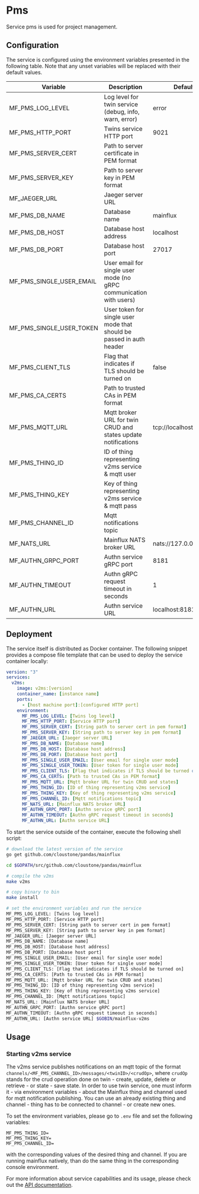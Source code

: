 #  Pms 

Service pms is used for project management. 

## Configuration

The service is configured using the environment variables presented in the
following table. Note that any unset variables will be replaced with their
default values.

| Variable                   | Description                                                          | Default               |
|----------------------------|----------------------------------------------------------------------|-----------------------|
| MF_PMS_LOG_LEVEL         | Log level for twin service (debug, info, warn, error)                | error                 |
| MF_PMS_HTTP_PORT         | Twins service HTTP port                                              | 9021                  |
| MF_PMS_SERVER_CERT       | Path to server certificate in PEM format                             |                       |
| MF_PMS_SERVER_KEY        | Path to server key in PEM format                                     |                       |
| MF_JAEGER_URL              | Jaeger server URL                                                    |                       |
| MF_PMS_DB_NAME           | Database name                                                        | mainflux              |
| MF_PMS_DB_HOST           | Database host address                                                | localhost             |
| MF_PMS_DB_PORT           | Database host port                                                   | 27017                 |
| MF_PMS_SINGLE_USER_EMAIL | User email for single user mode (no gRPC communication with users)   |                       |
| MF_PMS_SINGLE_USER_TOKEN | User token for single user mode that should be passed in auth header |                       |
| MF_PMS_CLIENT_TLS        | Flag that indicates if TLS should be turned on                       | false                 |
| MF_PMS_CA_CERTS          | Path to trusted CAs in PEM format                                    |                       |
| MF_PMS_MQTT_URL          | Mqtt broker URL for twin CRUD and states update notifications        | tcp://localhost:1883  |
| MF_PMS_THING_ID          | ID of thing representing v2ms service & mqtt user                   |                       |
| MF_PMS_THING_KEY         | Key of thing representing v2ms service & mqtt pass                  |                       |
| MF_PMS_CHANNEL_ID        | Mqtt notifications topic                                             |                       |
| MF_NATS_URL                | Mainflux NATS broker URL                                             | nats://127.0.0.1:4222 |
| MF_AUTHN_GRPC_PORT         | Authn service gRPC port                                              | 8181                  |
| MF_AUTHN_TIMEOUT           | Authn gRPC request timeout in seconds                                | 1                     |
| MF_AUTHN_URL               | Authn service URL                                                    | localhost:8181        |

## Deployment

The service itself is distributed as Docker container. The following snippet
provides a compose file template that can be used to deploy the service container
locally:

```yaml
version: "3"
services:
  v2ms:
    image: v2ms:[version]
    container_name: [instance name]
    ports:
      - [host machine port]:[configured HTTP port]
    environment:
      MF_PMS_LOG_LEVEL: [Twins log level]
      MF_PMS_HTTP_PORT: [Service HTTP port]
      MF_PMS_SERVER_CERT: [String path to server cert in pem format]
      MF_PMS_SERVER_KEY: [String path to server key in pem format]
      MF_JAEGER_URL: [Jaeger server URL]
      MF_PMS_DB_NAME: [Database name]
      MF_PMS_DB_HOST: [Database host address]
      MF_PMS_DB_PORT: [Database host port]
      MF_PMS_SINGLE_USER_EMAIL: [User email for single user mode]
      MF_PMS_SINGLE_USER_TOKEN: [User token for single user mode]
      MF_PMS_CLIENT_TLS: [Flag that indicates if TLS should be turned on]
      MF_PMS_CA_CERTS: [Path to trusted CAs in PEM format]
      MF_PMS_MQTT_URL: [Mqtt broker URL for twin CRUD and states]
      MF_PMS_THING_ID: [ID of thing representing v2ms service]
      MF_PMS_THING_KEY: [Key of thing representing v2ms service]
      MF_PMS_CHANNEL_ID: [Mqtt notifications topic]
      MF_NATS_URL: [Mainflux NATS broker URL]
      MF_AUTHN_GRPC_PORT: [Authn service gRPC port]
      MF_AUTHN_TIMEOUT: [Authn gRPC request timeout in seconds]
      MF_AUTHN_URL: [Authn service URL]
```

To start the service outside of the container, execute the following shell script:

```bash
# download the latest version of the service
go get github.com/cloustone/pandas/mainflux

cd $GOPATH/src/github.com/cloustone/pandas/mainflux

# compile the v2ms
make v2ms

# copy binary to bin
make install

# set the environment variables and run the service
MF_PMS_LOG_LEVEL: [Twins log level]
MF_PMS_HTTP_PORT: [Service HTTP port] 
MF_PMS_SERVER_CERT: [String path to server cert in pem format] 
MF_PMS_SERVER_KEY: [String path to server key in pem format]
MF_JAEGER_URL: [Jaeger server URL]
MF_PMS_DB_NAME: [Database name] 
MF_PMS_DB_HOST: [Database host address] 
MF_PMS_DB_PORT: [Database host port] 
MF_PMS_SINGLE_USER_EMAIL: [User email for single user mode] 
MF_PMS_SINGLE_USER_TOKEN: [User token for single user mode] 
MF_PMS_CLIENT_TLS: [Flag that indicates if TLS should be turned on] 
MF_PMS_CA_CERTS: [Path to trusted CAs in PEM format] 
MF_PMS_MQTT_URL: [Mqtt broker URL for twin CRUD and states] 
MF_PMS_THING_ID: [ID of thing representing v2ms service] 
MF_PMS_THING_KEY: [Key of thing representing v2ms service]
MF_PMS_CHANNEL_ID: [Mqtt notifications topic]
MF_NATS_URL: [Mainflux NATS broker URL] 
MF_AUTHN_GRPC_PORT: [Authn service gRPC port] 
MF_AUTHN_TIMEOUT: [Authn gRPC request timeout in seconds]
MF_AUTHN_URL: [Authn service URL] $GOBIN/mainflux-v2ms
```

## Usage

### Starting v2ms service

The v2ms service publishes notifications on an mqtt topic of the format
`channels/<MF_PMS_CHANNEL_ID>/messages/<twinID>/<crudOp>`, where `crudOp`
stands for the crud operation done on twin - create, update, delete or
retrieve - or state - save state. In order to use twin service, one must
inform it - via environment variables - about the Mainflux thing and
channel used for mqtt notification publishing. You can use an already existing
thing and channel - thing has to be connected to channel - or create new ones.

To set the environment variables, please go to `.env` file and set the following
variables:

```
MF_PMS_THING_ID=
MF_PMS_THING_KEY=
MF_PMS_CHANNEL_ID=
```

with the corresponding values of the desired thing and channel. If you are
running mainflux natively, than do the same thing in the corresponding console
environment.

For more information about service capabilities and its usage, please check out
the [API documentation](swagger.yaml).

[doc]: http://mainflux.readthedocs.io
